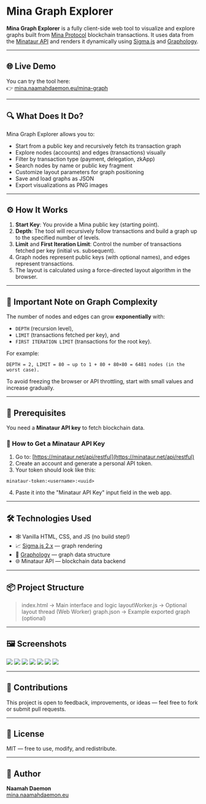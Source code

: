 # Mina Graph Explorer

**Mina Graph Explorer** is a fully client-side web tool to visualize and explore graphs built from [Mina Protocol](https://minaprotocol.com) blockchain transactions. It uses data from the [Minataur API](https://minataur.net) and renders it dynamically using [Sigma.js](https://github.com/jacomyal/sigma.js) and [Graphology](https://graphology.github.io/).

---

## 🌐 Live Demo

You can try the tool here:  
👉 [mina.naamahdaemon.eu/mina-graph](https://mina.naamahdaemon.eu/mina-graph)

---

## 🔍 What Does It Do?

Mina Graph Explorer allows you to:

- Start from a public key and recursively fetch its transaction graph
- Explore nodes (accounts) and edges (transactions) visually
- Filter by transaction type (payment, delegation, zkApp)
- Search nodes by name or public key fragment
- Customize layout parameters for graph positioning
- Save and load graphs as JSON
- Export visualizations as PNG images

---

## ⚙️ How It Works

1. **Start Key**: You provide a Mina public key (starting point).
2. **Depth**: The tool will recursively follow transactions and build a graph up to the specified number of levels.
3. **Limit** and **First Iteration Limit**: Control the number of transactions fetched per key (initial vs. subsequent).
4. Graph nodes represent public keys (with optional names), and edges represent transactions.
5. The layout is calculated using a force-directed layout algorithm in the browser.

---

## 🧠 Important Note on Graph Complexity

The number of nodes and edges can grow **exponentially** with:

- `DEPTH` (recursion level),
- `LIMIT` (transactions fetched per key), and
- `FIRST ITERATION LIMIT` (transactions for the root key).

For example:

```
DEPTH = 2, LIMIT = 80 → up to 1 + 80 + 80×80 = 6481 nodes (in the worst case).
```

To avoid freezing the browser or API throttling, start with small values and increase gradually.

---

## 🪪 Prerequisites

You need a **Minataur API key** to fetch blockchain data.

### 🔑 How to Get a Minataur API Key

1. Go to: [https://minataur.net/api/restful](https://minataur.net/api/restful)
2. Create an account and generate a personal API token.
3. Your token should look like this:

`minataur-token:<username>:<uuid>`

4. Paste it into the "Minataur API Key" input field in the web app.

---

## 🛠️ Technologies Used

- 🕸️ Vanilla HTML, CSS, and JS (no build step!)
- 📈 [Sigma.js 2.x](https://github.com/jacomyal/sigma.js) — graph rendering
- 🔗 [Graphology](https://graphology.github.io) — graph data structure
- 🌐 Minataur API — blockchain data backend

---

## 📦 Project Structure

> index.html → Main interface and logic layoutWorker.js → Optional layout thread (Web Worker) 
> graph.json → Example exported graph (optional)


---

## 🖼️ Screenshots

![](./img/0.png)
![](./img/1.png)
![](./img/2.png)
![](./img/3.png)
![](./img/4.png)
![](./img/5.png)
![](./img/6.png)

---

## 🤝 Contributions

This project is open to feedback, improvements, or ideas — feel free to fork or submit pull requests.

---

## 📄 License

MIT — free to use, modify, and redistribute.

---

## 👤 Author

**Naamah Daemon**  
[mina.naamahdaemon.eu](https://mina.naamahdaemon.eu)
